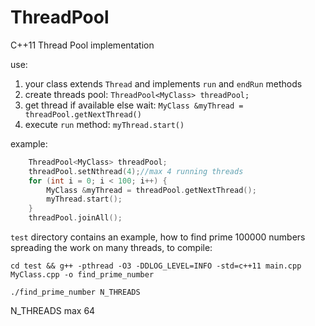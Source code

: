 # ThreadPool
C++11 Thread Pool implementation 

use:

1. your class extends `Thread` and implements `run` and `endRun` methods
2. create threads pool: `ThreadPool<MyClass> threadPool;`
3. get thread if available else wait: `MyClass &myThread = threadPool.getNextThread()`
4. execute `run` method: `myThread.start()`

example:

```c++
    ThreadPool<MyClass> threadPool;
    threadPool.setNthread(4);//max 4 running threads
    for (int i = 0; i < 100; i++) {
        MyClass &myThread = threadPool.getNextThread();
        myThread.start();
    }
    threadPool.joinAll();
```

`test` directory contains an example, how to find prime 100000 numbers spreading the work on many threads, to compile:

`cd test && g++ -pthread -O3 -DDLOG_LEVEL=INFO -std=c++11 main.cpp MyClass.cpp -o find_prime_number`

`./find_prime_number N_THREADS`

N_THREADS max 64


